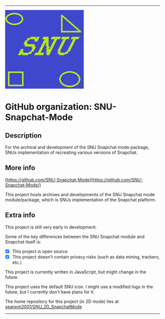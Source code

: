 
***

![SNU_blue_and_gold_legacy_icon.png failed to load. The file may be missing or corrupt. Check the file path for errors first.](/AdditionalInfo/2/SNU-Snapchat-Mode/SNU_blue_and_gold_legacy_icon.png)

# GitHub organization: SNU-Snapchat-Mode

## Description

For the archival and development of the SNU Snapchat mode package, SNUs implementation of recreating various versions of Snapchat.

## More info

[https://github.com/SNU-Snapchat-Mode](https://github.com/SNU-Snapchat-Mode/)

This project hosts archives and developments of the SNU Snapchat mode module/package, which is SNUs implementation of the Snapchat platform.

## Extra info

This project is still very early in development.

Some of the key differences between the SNU Snapchat module and Snapchat itself is:

- [x] This project is open source
- [x] This project doesn't contain privacy risks (such as data mining, trackers, etc.)

This project is currently written in JavaScript, but might change in the future.

This project uses the default SNU icon. I might use a modified logo in the future, but I currently don't have plans for it.

The home repository for this project (in 2D mode) lies at [seanpm2001/SNU_2D_SnapchatMode](https://github.com/seanpm2001/SNU_2D_SnapchatMode/)

***
